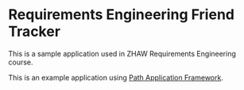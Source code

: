 # Requirements Engineering Friend Tracker

This is a sample application used in ZHAW Requirements Engineering course.

This is an example application using <a href="https://github.com/mosazhaw/path">Path Application Framework</a>.
